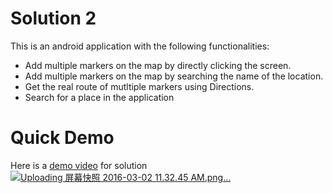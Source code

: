 # Solution 2

This is an android application with the following functionalities:

* Add multiple markers on the map by directly clicking the screen.
* Add multiple markers on the map by searching the name of the location.
* Get the real route of mutltiple markers using Directions.
* Search for a place in the application

# Quick Demo
Here is a [demo video](https://youtu.be/btGUecJG9O8) for solution
[![Uploading 屏幕快照 2016-03-02 11.32.45 AM.png…](https://cloud.githubusercontent.com/assets/16628107/13468007/b676a3d0-e06e-11e5-8e0d-4292793b15b2.png)](https://youtu.be/btGUecJG9O8)

